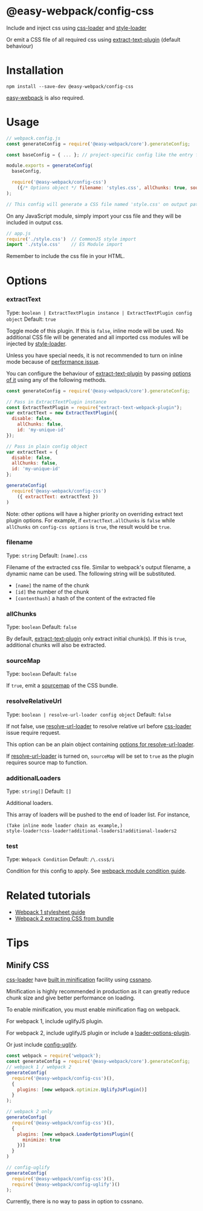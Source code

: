 # @easy-webpack/config-css
Include and inject css using [css-loader] and [style-loader]

Or emit a CSS file of all required css using [extract-text-plugin] (default behaviour)

# Installation
```
npm install --save-dev @easy-webpack/config-css
```
[easy-webpack](https://github.com/easy-webpack/core) is also required.

# Usage
```js
// webpack.config.js
const generateConfig = require('@easy-webpack/core').generateConfig;

const baseConfig = { ... }; // project-specific config like the entry file

module.exports = generateConfig(
  baseConfig,

  require('@easy-webpack/config-css')
    ({/* Options object */ filename: 'styles.css', allChunks: true, sourceMap: false })
);

// This config will generate a CSS file named 'style.css' on output path of all required sources
```

On any JavaScript module, simply import your css file and they will be included in output css.
```js
// app.js
require('./style.css')  // CommonJS style import
import './style.css'    // ES Module import
```

Remember to include the css file in your HTML.

# Options
### extractText
Type: `boolean | ExtractTextPlugin instance | ExtractTextPlugin config object` Default: `true`

Toggle mode of this plugin. If this is `false`, inline mode will be used.
No additional CSS file will be generated and all imported css modules will be injected by [style-loader](https://github.com/webpack/style-loader).

Unless you have special needs, it is not recommended to turn on inline mode because of [performance issue](https://github.com/webpack/extract-text-webpack-plugin#usage-example-with-css).

You can configure the behaviour of [extract-text-plugin] by passing [options of it](https://github.com/webpack/extract-text-webpack-plugin#api) using any of the following methods.

```js
const generateConfig = require('@easy-webpack/core').generateConfig;

// Pass in ExtractTextPlugin instance
const ExtractTextPlugin = require("extract-text-webpack-plugin");
var extractText = new ExtractTextPlugin({
  disable: false,
    allChunks: false,
    id: 'my-unique-id'
}); 

// Pass in plain config object
var extractText = {
  disable: false,
  allChunks: false,
  id: 'my-unique-id'
};

generateConfig(
  require('@easy-webpack/config-css')
    ({ extractText: extractText })
)
```

Note: other options will have a higher priority on overriding extract text plugin options. 
For example, if `extractText.allChunks` is `false` while `allChunks` on `config-css options` is `true`, the result would be `true`. 

### filename
Type: `string` Default: `[name].css`

Filename of the extracted css file.
Similar to webpack's output filename, a dynamic name can be used. The following string will be substituted.
 - `[name]` the name of the chunk
 - `[id]` the number of the chunk
 - `[contenthash]` a hash of the content of the extracted file

### allChunks
Type: `boolean`  Default: `false`

By default, [extract-text-plugin] only extract initial chunk(s). If this is `true`, additional chunks will also be extracted.

### sourceMap
Type: `boolean` Default: `false`

If `true`, emit a [sourcemap](https://www.html5rocks.com/en/tutorials/developertools/sourcemaps/) of the CSS bundle.

### resolveRelativeUrl
Type: `boolean | resolve-url-loader config object` Default: `false`

If not false, use [resolve-url-loader] to resolve relative url before [css-loader] issue require request.

This option can be an plain object containing [options for resolve-url-loader](https://github.com/bholloway/resolve-url-loader#options).

If [resolve-url-loader] is turned on, `sourceMap` will be set to `true` as the plugin requires source map to function.

### additionalLoaders
Type: `string[]` Default: `[]`

Additional loaders.

This array of loaders will be pushed to the end of loader list. For instance,
```
(Take inline mode loader chain as example,)
style-loader!css-loader!additional-loaders1!additional-loaders2
```

### test
Type: `Webpack Condition` Default: `/\.css$/i`

Condition for this config to apply. See [webpack module condition guide](https://webpack.js.org/configuration/module/#condition).

# Related tutorials
 - [Webpack 1 stylesheet guide](https://webpack.github.io/docs/stylesheets.html)
 - [Webpack 2 extracting CSS from bundle](https://webpack.js.org/guides/code-splitting-css/)

# Tips
## Minify CSS
[css-loader] have [built in minification](https://github.com/webpack/css-loader#minification) facility using [cssnano](http://cssnano.co/).

Minification is highly recommended in production as it can greatly reduce chunk size and give better performance on loading.
 
To enable minification, you must enable minification flag on webpack.

For webpack 1, include uglifyJS plugin.

For webpack 2, include uglifyJS plugin or include a [loader-options-plugin](https://webpack.js.org/plugins/loader-options-plugin/).

Or just include [config-uglify](https://github.com/easy-webpack/config-uglify).

```js
const webpack = require('webpack');
const generateConfig = require('@easy-webpack/core').generateConfig;
// webpack 1 / webpack 2
generateConfig(
  require('@easy-webpack/config-css')(),
  {
    plugins: [new webpack.optimize.UglifyJsPlugin()]
  }
);

// webpack 2 only
generateConfig(
  require('@easy-webpack/config-css')(),
  {
    plugins: [new webpack.LoaderOptionsPlugin({
      minimize: true
    })]
  }
)

// config-uglify
generateConfig(
  require('@easy-webpack/config-css')(),
  require('@easy-webpack/config-uglify')()
);
```

Currently, there is no way to pass in option to cssnano.

[extract-text-plugin]: https://github.com/webpack/extract-text-webpack-plugin
[css-loader]: https://github.com/webpack/css-loader
[style-loader]: https://github.com/webpack/style-loader
[resolve-url-loader]: https://github.com/bholloway/resolve-url-loader